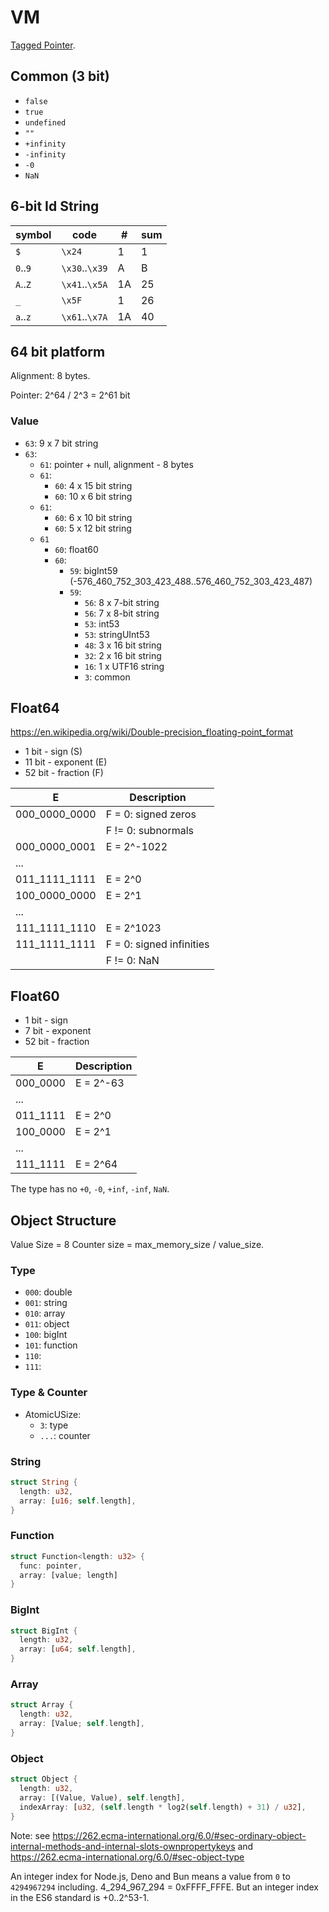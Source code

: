 # VM

[Tagged Pointer](https://en.wikipedia.org/wiki/Tagged_pointer).

## Common (3 bit)

- `false`
- `true`
- `undefined`
- `""`
- `+infinity`
- `-infinity`
- `-0`
- `NaN`

## 6-bit Id String

|symbol  |code          |# |sum|
|--------|--------------|--|---|
|`$`     |`\x24`        | 1|  1|
|`0`..`9`|`\x30`..`\x39`| A|  B|
|`A`..`Z`|`\x41`..`\x5A`|1A| 25|
|`_`     |`\x5F`        | 1| 26|
|`a`..`z`|`\x61`..`\x7A`|1A| 40|

## 64 bit platform

Alignment: 8 bytes.

Pointer: 2^64 / 2^3 = 2^61 bit

### Value

- `63`: 9 x 7 bit string
- `63`:
  - `61`: pointer + null, alignment - 8 bytes
  - `61`:
    - `60`: 4 x 15 bit string
    - `60`: 10 x 6 bit string
  - `61`:
    - `60`: 6 x 10 bit string
    - `60`: 5 x 12 bit string
  - `61`
    - `60`: float60
    - `60`:
      - `59`: bigInt59 (-576_460_752_303_423_488..576_460_752_303_423_487)
      - `59`:
        - `56`: 8 x 7-bit string
        - `56`: 7 x 8-bit string
        - `53`: int53
        - `53`: stringUInt53
        - `48`: 3 x 16 bit string
        - `32`: 2 x 16 bit string
        - `16`: 1 x UTF16 string
        - `3`: common

## Float64

https://en.wikipedia.org/wiki/Double-precision_floating-point_format

- 1 bit - sign (S)
- 11 bit - exponent (E)
- 52 bit - fraction (F)

|E            |Description             |
|-------------|------------------------|
|000_0000_0000|F = 0: signed zeros     |
|             |F != 0: subnormals      |
|000_0000_0001|E = 2^-1022             |
|...          |                        |
|011_1111_1111|E = 2^0                 |
|100_0000_0000|E = 2^1                 |
|...          |                        |
|111_1111_1110|E = 2^1023              |
|111_1111_1111|F = 0: signed infinities|
|             |F != 0: NaN             |

## Float60

- 1 bit - sign
- 7 bit - exponent
- 52 bit - fraction

|E       |Description|
|--------|-----------|
|000_0000|E = 2^-63  |
|...     |           |
|011_1111|E = 2^0    |
|100_0000|E = 2^1    |
|...     |           |
|111_1111|E = 2^64   |

The type has no `+0`, `-0`, `+inf`, `-inf`, `NaN`.

## Object Structure

Value Size = 8
Counter size = max_memory_size / value_size.

### Type

- `000`: double
- `001`: string
- `010`: array
- `011`: object
- `100`: bigInt
- `101`: function
- `110`:
- `111`:

### Type & Counter

- AtomicUSize:
  - `3`: type
  - `...`: counter

### String

```rust
struct String {
  length: u32,
  array: [u16; self.length],
}
```

### Function

```rust
struct Function<length: u32> {
  func: pointer,
  array: [value; length]
}
```

### BigInt

```rust
struct BigInt {
  length: u32,
  array: [u64; self.length],
}
```

### Array

```rust
struct Array {
  length: u32,
  array: [Value; self.length],
}
```

### Object

```rust
struct Object {
  length: u32,
  array: [(Value, Value), self.length],
  indexArray: [u32, (self.length * log2(self.length) + 31) / u32],
}
```

Note: see https://262.ecma-international.org/6.0/#sec-ordinary-object-internal-methods-and-internal-slots-ownpropertykeys and https://262.ecma-international.org/6.0/#sec-object-type

An integer index for Node.js, Deno and Bun means a value from `0` to `4294967294` including. 4_294_967_294 = 0xFFFF_FFFE. But an integer index in the ES6 standard is +0..2^53-1.

